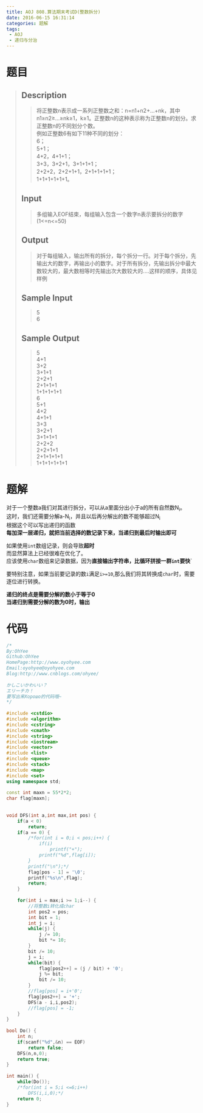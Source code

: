 ```yaml
---
title: AOJ 808.算法期末考试D(整数拆分)
date: 2016-06-15 16:31:14
categories: 题解
tags:
 - AOJ
 - 递归与分治
---
```

# 题目
> ## Description  
> > 将正整数n表示成一系列正整数之和：n=n1+n2+…+nk，其中n1≥n2≥…≥nk≥1，k≥1。正整数n的这种表示称为正整数n的划分。求正整数n的不同划分个数。  
> > 例如正整数6有如下11种不同的划分：  
> > 6；  
> > 5+1；  
> > 4+2，4+1+1；  
> > 3+3，3+2+1，3+1+1+1；  
> > 2+2+2，2+2+1+1，2+1+1+1+1；  
> > 1+1+1+1+1+1。  
>   <!--more-->
> ## Input  
> > 多组输入EOF结束，每组输入包含一个数字n表示要拆分的数字(1<=n<=50)  
>   
> ## Output  
> > 对于每组输入，输出所有的拆分，每个拆分一行。对于每个拆分，先输出大的数字，再输出小的数字。对于所有拆分，先输出拆分中最大数较大的，最大数相等时先输出次大数较大的....这样的顺序，具体见样例  
>   
> ## Sample Input  
> > 5  
> > 6  
>   
> ## Sample Output  
> > 5  
> > 4+1  
> > 3+2  
> > 3+1+1  
> > 2+2+1  
> > 2+1+1+1  
> > 1+1+1+1+1  
> > 6  
> > 5+1  
> > 4+2  
> > 4+1+1  
> > 3+3  
> > 3+2+1  
> > 3+1+1+1  
> > 2+2+2  
> > 2+2+1+1  
> > 2+1+1+1+1  
> > 1+1+1+1+1+1  

# 题解

对于一个整数a我们对其进行拆分，可以从a里面分出小于a的所有自然数N<sub>i</sub>。  
这时，我们还需要分解a-N<sub>i</sub>，并且以后再分解出的数不能够超过N<sub>i</sub>  
根据这个可以写出递归的函数  
**每加深一层递归，就把当前选择的数记录下来，当递归到最后时输出即可**  

如果使用`int`数组记录，则会导致**超时**  
而显然算法上已经很难在优化了。  
应该使用`char`数组来记录数据，因为**直接输出字符串，比循环拼接一群`int`要快**`  

要特别注意，如果当前要记录的数`i`满足`i>=10`,那么我们将其转换成`char`时，需要逐位进行转换。  


**递归的终点是需要分解的数小于等于0**  
**当递归到需要分解的数为0时，输出**  



# 代码
``` cpp 整数拆分 https://github.com/OhYee/ACM.github.io/blob/master/AOJ/808.%E7%AE%97%E6%B3%95%E6%9C%9F%E6%9C%AB%E8%80%83%E8%AF%95D.cpp 代码备份
/*
By:OhYee
Github:OhYee
HomePage:http://www.oyohyee.com
Email:oyohyee@oyohyee.com
Blog:http://www.cnblogs.com/ohyee/
 
かしこいかわいい？
エリーチカ！
要写出来Хорошо的代码哦~
*/
 
#include <cstdio>
#include <algorithm>
#include <cstring>
#include <cmath>
#include <string>
#include <iostream>
#include <vector>
#include <list>
#include <queue>
#include <stack>
#include <map>
#include <set>
using namespace std;
 
const int maxn = 55*2*2;
char flag[maxn];
 
 
void DFS(int a,int max,int pos) {
    if(a < 0)
        return;
    if(a == 0) {
        /*for(int i = 0;i < pos;i++) {
            if(i)
                printf("+");
            printf("%d",flag[i]);
        }
        printf("\n");*/
        flag[pos - 1] = '\0';
        printf("%s\n",flag);
        return;
    }
     
    for(int i = max;i >= 1;i--) {
        //将整数i转化成char
        int pos2 = pos;
        int bit = 1;
        int j = i;
        while(j) {
            j /= 10;
            bit *= 10;
        }
        bit /= 10;
        j = i;
        while(bit) {
            flag[pos2++] = (j / bit) + '0';
            j %= bit;
            bit /= 10;
        }
        //flag[pos] = i+'0';
        flag[pos2++] = '+';
        DFS(a - i,i,pos2);
        //flag[pos] = -1;
    }
}
 
bool Do() {
    int n;
    if(scanf("%d",&n) == EOF)
        return false;
    DFS(n,n,0);
    return true;
}
 
int main() {
    while(Do());
    /*for(int i = 5;i <=6;i++)
        DFS(i,i,0);*/
    return 0;
}
```